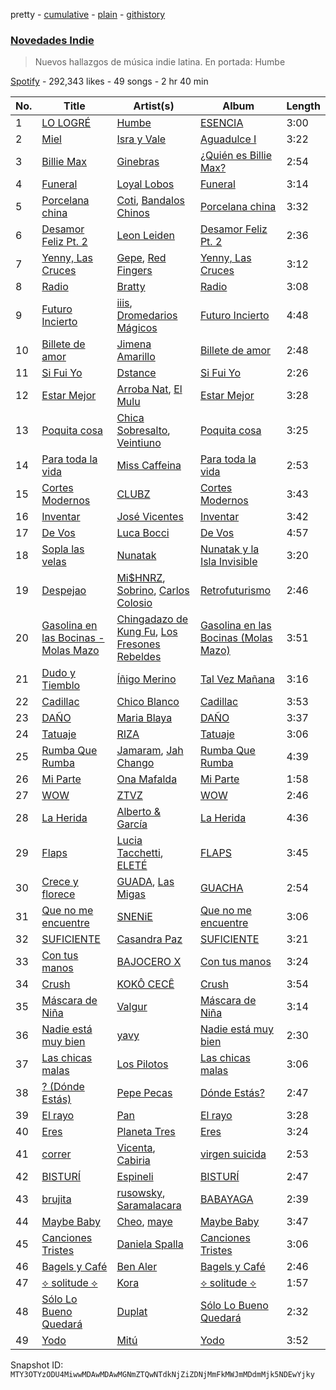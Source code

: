 pretty - [cumulative](/playlists/cumulative/37i9dQZF1DXaaU1AaHpZeu.md) - [plain](/playlists/plain/37i9dQZF1DXaaU1AaHpZeu) - [githistory](https://github.githistory.xyz/mackorone/spotify-playlist-archive/blob/main/playlists/plain/37i9dQZF1DXaaU1AaHpZeu)

### [Novedades Indie](https://open.spotify.com/playlist/37i9dQZF1DXaaU1AaHpZeu)

> Nuevos hallazgos de música indie latina\. En portada: Humbe

[Spotify](https://open.spotify.com/user/spotify) - 292,343 likes - 49 songs - 2 hr 40 min

| No. | Title | Artist(s) | Album | Length |
|---|---|---|---|---|
| 1 | [LO LOGRÉ](https://open.spotify.com/track/46WF4Sv3OOpxuoK4kFqXiC) | [Humbe](https://open.spotify.com/artist/1b7AEdUSudOQoZF5ebUxCL) | [ESENCIA](https://open.spotify.com/album/39dBODVnnDV4ZB1TtPeMTj) | 3:00 |
| 2 | [Miel](https://open.spotify.com/track/6AMHEaO84ovy8gyk9fMuvx) | [Isra y Vale](https://open.spotify.com/artist/6gv84Nihr8Dg93KuxArFxl) | [Aguadulce I](https://open.spotify.com/album/11eas3t2nurp1u7PRPFzGL) | 3:22 |
| 3 | [Billie Max](https://open.spotify.com/track/3K4K4XZPEGLU0fyASkFo17) | [Ginebras](https://open.spotify.com/artist/5w3bs8jNvbb0QHf5Lo0sva) | [¿Quién es Billie Max?](https://open.spotify.com/album/1sbuiA6muqHf3S3sbe58O3) | 2:54 |
| 4 | [Funeral](https://open.spotify.com/track/2Z4syCA63OcBLOKcKUEdeY) | [Loyal Lobos](https://open.spotify.com/artist/26BPVK55HCqiBNb32TXfBf) | [Funeral](https://open.spotify.com/album/6Foa8yfowcB9oqqD4NcjHA) | 3:14 |
| 5 | [Porcelana china](https://open.spotify.com/track/3flLyuvTJUeF0UieIfaMi7) | [Coti](https://open.spotify.com/artist/1OUDQLymoysITxprkd0Qvj), [Bandalos Chinos](https://open.spotify.com/artist/0wn2qDKzeFlhjRUtJAwJjp) | [Porcelana china](https://open.spotify.com/album/0R23z9FEZ94c7qmcVSoyDs) | 3:32 |
| 6 | [Desamor Feliz Pt\. 2](https://open.spotify.com/track/6AOnqRLQNHmGkZt0mCObS7) | [Leon Leiden](https://open.spotify.com/artist/1h3ucVy2E3Feh5LGO7agfW) | [Desamor Feliz Pt\. 2](https://open.spotify.com/album/0NrGygP6LZsmRMi1x3FhVj) | 2:36 |
| 7 | [Yenny, Las Cruces](https://open.spotify.com/track/2d8zaIDMZO2TT59Or1ylJz) | [Gepe](https://open.spotify.com/artist/1fHGzTSloWCtrlKfbLNVhM), [Red Fingers](https://open.spotify.com/artist/1tLTF6ypPIzjzarePwdcNo) | [Yenny, Las Cruces](https://open.spotify.com/album/0gblVwjHng27SsuXEykyuu) | 3:12 |
| 8 | [Radio](https://open.spotify.com/track/1o5Ba27NcfTUJU60aBwkjQ) | [Bratty](https://open.spotify.com/artist/0UTzLuwz9RvFOCnwAZjUxn) | [Radio](https://open.spotify.com/album/7ijwAMN2xZzIk8k7Arl4VR) | 3:08 |
| 9 | [Futuro Incierto](https://open.spotify.com/track/4Rz2h33CcrSLpQ4EScZmPJ) | [iiis](https://open.spotify.com/artist/2bp4bYrLHmI6gekDL7433D), [Dromedarios Mágicos](https://open.spotify.com/artist/3UP83Ekm9Jse6j0dWZJlH9) | [Futuro Incierto](https://open.spotify.com/album/4pFmMfwJjvoU8QKEJl7cRq) | 4:48 |
| 10 | [Billete de amor](https://open.spotify.com/track/4HH7I2xLFb1wgXvOI2siNa) | [Jimena Amarillo](https://open.spotify.com/artist/29cPgYFoxExwmptUrlnYmm) | [Billete de amor](https://open.spotify.com/album/0PW5n62HhofJEwKbAavjfZ) | 2:48 |
| 11 | [Si Fui Yo](https://open.spotify.com/track/3xVDIiVKzx815eNVkPKT1J) | [Dstance](https://open.spotify.com/artist/1NxTfbylQiyMQ8yOFxG3x2) | [Si Fui Yo](https://open.spotify.com/album/3ystJXvxwN8aVGO3gSzzzs) | 2:26 |
| 12 | [Estar Mejor](https://open.spotify.com/track/4eaK1m8IrTjQDnBLRpaUMk) | [Arroba Nat](https://open.spotify.com/artist/4Srl3qf5e1RfnXi5wBlIL4), [El Mulu](https://open.spotify.com/artist/7qN9FEsJkAp5Efc0xfRcpM) | [Estar Mejor](https://open.spotify.com/album/5oKwBbh0NTAh6WdCKDDCVy) | 3:28 |
| 13 | [Poquita cosa](https://open.spotify.com/track/4cj40DnQ9eXFm1E7X9zEVr) | [Chica Sobresalto](https://open.spotify.com/artist/4tRIJ4uToKp0kihbqnZJML), [Veintiuno](https://open.spotify.com/artist/2k60o7SVpOKmzpuTEAG3L8) | [Poquita cosa](https://open.spotify.com/album/35m89jPc8kxODcKgmKUbLo) | 3:25 |
| 14 | [Para toda la vida](https://open.spotify.com/track/3L9cFirNr02KvIOFxGOFVp) | [Miss Caffeina](https://open.spotify.com/artist/1uvhwixGrZkuT2gpQQWgYb) | [Para toda la vida](https://open.spotify.com/album/5wpKKsj3rTVHg32cj9PSkv) | 2:53 |
| 15 | [Cortes Modernos](https://open.spotify.com/track/1haYL3OvJA7OCHnzMx5JlX) | [CLUBZ](https://open.spotify.com/artist/6MoZZABXeQwEmzmcwICxwK) | [Cortes Modernos](https://open.spotify.com/album/0gyrTCJOamPi13piB2i0KJ) | 3:43 |
| 16 | [Inventar](https://open.spotify.com/track/77puljFXglT7MBdWQbNIZQ) | [José Vicentes](https://open.spotify.com/artist/1IjFBSOVrbTedyO0yIJg39) | [Inventar](https://open.spotify.com/album/1plfdtztYYMJbP8doxVywr) | 3:42 |
| 17 | [De Vos](https://open.spotify.com/track/10umep0TNyuFyhKfx0z1Ew) | [Luca Bocci](https://open.spotify.com/artist/1h3H1KWtfAC1YRqYrQmXLF) | [De Vos](https://open.spotify.com/album/2dSepJ6uUSD9yE2LHUBAxy) | 4:57 |
| 18 | [Sopla las velas](https://open.spotify.com/track/07Vh70wGfHObyvmkyq1Grk) | [Nunatak](https://open.spotify.com/artist/7wqxTrC9BtdVj2G6j9PP7z) | [Nunatak y la Isla Invisible](https://open.spotify.com/album/1gNnRkm49o6UPb0OvlZOcK) | 3:20 |
| 19 | [Despejao](https://open.spotify.com/track/0FgZOpqfzeuaogejdUrcfR) | [Mi$HNRZ](https://open.spotify.com/artist/1pnscOsCDX2GTRnmxT1l1C), [Sobrino](https://open.spotify.com/artist/0vEEYg1cJscAAw4sekHSOf), [Carlos Colosio](https://open.spotify.com/artist/2kAfu4SJeTLKbvAnjbT2Au) | [Retrofuturismo](https://open.spotify.com/album/195qXbTqKUcqkIJnddV2yK) | 2:46 |
| 20 | [Gasolina en las Bocinas \- Molas Mazo](https://open.spotify.com/track/5fBesiOx4Nmqvl8ea0J9qY) | [Chingadazo de Kung Fu](https://open.spotify.com/artist/6xT6c42KpjrOlEhZK12rBL), [Los Fresones Rebeldes](https://open.spotify.com/artist/7jnDSK1hbbcZdjapo2bHzY) | [Gasolina en las Bocinas \(Molas Mazo\)](https://open.spotify.com/album/4AQ1jslxEgd8qUEK7rCr6L) | 3:51 |
| 21 | [Dudo y Tiemblo](https://open.spotify.com/track/1kQMLRxwniRRGBB24dzH8e) | [Íñigo Merino](https://open.spotify.com/artist/4RcxB8P0t3Pz6gaOHTFgWm) | [Tal Vez Mañana](https://open.spotify.com/album/2TR44mU3X4TZGVgV54pZwC) | 3:16 |
| 22 | [Cadillac](https://open.spotify.com/track/4GfoSX1fsiR9M3xpfacYLT) | [Chico Blanco](https://open.spotify.com/artist/7xLtt3vnhKGANQKpsaIMVa) | [Cadillac](https://open.spotify.com/album/16l4dCmfO365QewN0E9qpC) | 3:53 |
| 23 | [DAÑO](https://open.spotify.com/track/56mqc9b3byBwrURLivVZct) | [Maria Blaya](https://open.spotify.com/artist/0Ln3BisQiL0t2w7bsmju75) | [DAÑO](https://open.spotify.com/album/6f8C0jIDGW0oGp7Aw9MEyW) | 3:37 |
| 24 | [Tatuaje](https://open.spotify.com/track/1ZOyR8gyHEYsue2h85MF0W) | [RIZA](https://open.spotify.com/artist/710CMv31X4B1WF2nruibK1) | [Tatuaje](https://open.spotify.com/album/678gtbngxA3D12ZRfz1E9X) | 3:06 |
| 25 | [Rumba Que Rumba](https://open.spotify.com/track/6UxHBFyr57Ybn8gdC5S1JW) | [Jamaram](https://open.spotify.com/artist/1ZorPJMjMj569PdFp8Ildc), [Jah Chango](https://open.spotify.com/artist/0JL51D0tX8800NfzXLaNqM) | [Rumba Que Rumba](https://open.spotify.com/album/0JaB0dUJbTdRW5Bs94Z0W1) | 4:39 |
| 26 | [Mi Parte](https://open.spotify.com/track/2C1NQmuBoM0PkzMuzHA2tt) | [Ona Mafalda](https://open.spotify.com/artist/6HomUrLEVWcZjlXQTEjMyb) | [Mi Parte](https://open.spotify.com/album/5lC9mOXoD4ZqHjea2P5eUM) | 1:58 |
| 27 | [WOW](https://open.spotify.com/track/6N1QICsci9jCtg0PFsCqzg) | [ZTVZ](https://open.spotify.com/artist/6WCmoxe1uqfNMFPqHkwzfs) | [WOW](https://open.spotify.com/album/4PCPzBWe51ykNZw3FMvsoH) | 2:46 |
| 28 | [La Herida](https://open.spotify.com/track/6aKBulT0EN5TMTMY39vlsP) | [Alberto & García](https://open.spotify.com/artist/5BKyujkSrDiZtHyRGtVJx6) | [La Herida](https://open.spotify.com/album/50urRVhkzGEq32YLzTT1OS) | 4:36 |
| 29 | [Flaps](https://open.spotify.com/track/1KulHWqJTFq3tKAXJxDASc) | [Lucia Tacchetti](https://open.spotify.com/artist/374jlNpaJvanFJrslZYHBJ), [ELETÉ](https://open.spotify.com/artist/1WCFSXLGsuWdA4UyYYumFs) | [FLAPS](https://open.spotify.com/album/5hfIZZICVUZzSVGjSv4fRn) | 3:45 |
| 30 | [Crece y florece](https://open.spotify.com/track/4nvsfC0OSATtI6qMG0dMeL) | [GUADA](https://open.spotify.com/artist/7DQKTS3zA63QhllsHFT2UN), [Las Migas](https://open.spotify.com/artist/6wWp1JO8wL9qEeVV0TRHY3) | [GUACHA](https://open.spotify.com/album/5BLXqlpjgmJ7XeBB0cQZzT) | 2:54 |
| 31 | [Que no me encuentre](https://open.spotify.com/track/3Nb4ygzwmt8CNIb3fZ2Pk1) | [SNENiE](https://open.spotify.com/artist/3iIgIzm5nwy5y2uuudWKTb) | [Que no me encuentre](https://open.spotify.com/album/0C0K2Mf3DyY7cgJoPgI5eH) | 3:06 |
| 32 | [SUFICIENTE](https://open.spotify.com/track/6TtsnJTv8MVf4oHwITp1C5) | [Casandra Paz](https://open.spotify.com/artist/09uLTF7iK7cR3WsyhGJCoQ) | [SUFICIENTE](https://open.spotify.com/album/4jHEmbxbpHFiv62IwoGSyO) | 3:21 |
| 33 | [Con tus manos](https://open.spotify.com/track/5t14YQKv7Qv6EEe0BHxiDn) | [BAJOCERO X](https://open.spotify.com/artist/0zry48rNmbs7Qd3gM4YkEq) | [Con tus manos](https://open.spotify.com/album/4lC2woIOgiD2mlss3Odg8f) | 3:24 |
| 34 | [Crush](https://open.spotify.com/track/2VWf2u58HTjJMG9TSG7105) | [KOKÔ CECÊ](https://open.spotify.com/artist/4MAPWlyF0tOgw8djPFLU9V) | [Crush](https://open.spotify.com/album/6YtjKLU7dKSymH70ZChZTw) | 3:54 |
| 35 | [Máscara de Niña](https://open.spotify.com/track/14RubZ8E6S34PohWgJq21G) | [Valgur](https://open.spotify.com/artist/0HHh73DHIGrZjm3dADNdcH) | [Máscara de Niña](https://open.spotify.com/album/5oYBMmeTlPZcIqwqSL9iEw) | 3:14 |
| 36 | [Nadie está muy bien](https://open.spotify.com/track/04JRovVB1cCX9tljlq5H9x) | [yavy](https://open.spotify.com/artist/4Re41ipb4pHd1WkUKusnId) | [Nadie está muy bien](https://open.spotify.com/album/5nz6YxXaMb4UwL0ezrkdlf) | 2:30 |
| 37 | [Las chicas malas](https://open.spotify.com/track/19nhyYMYfin6yft3Nv1tri) | [Los Pilotos](https://open.spotify.com/artist/0KH6VwUGYaHCMTfp3WRxm4) | [Las chicas malas](https://open.spotify.com/album/16KaQYASyZaY4vb0HnZO8R) | 3:06 |
| 38 | [? \(Dónde Estás\)](https://open.spotify.com/track/1MsIW3wz0qsDqny7osBmn0) | [Pepe Pecas](https://open.spotify.com/artist/5TZkTvjOfTSsgBQVP7SDyq) | [Dónde Estás?](https://open.spotify.com/album/4Bk6OU38eUKgvV5uLhZTeZ) | 2:47 |
| 39 | [El rayo](https://open.spotify.com/track/7mucmAPYwiNkjQcrbaio81) | [Pan](https://open.spotify.com/artist/6TwVti0LuoYhLwKylNtvfX) | [El rayo](https://open.spotify.com/album/68ys0mwsyuKZGriXPkoLVf) | 3:28 |
| 40 | [Eres](https://open.spotify.com/track/2qKb3jyXEb4yqeZHlJaS3M) | [Planeta Tres](https://open.spotify.com/artist/2eATLFTN3YsqxXMa13faPq) | [Eres](https://open.spotify.com/album/5X4LwzmV4YI6ZgUSTrLzNs) | 3:24 |
| 41 | [correr](https://open.spotify.com/track/5D4NZPyvA7lGtKrouJS9ZR) | [Vicenta](https://open.spotify.com/artist/0fMFxEzzksKzDMk4bFZodo), [Cabiria](https://open.spotify.com/artist/2y7OtEBQuQCeFh2a8bYZVC) | [virgen suicida](https://open.spotify.com/album/1ON6oGHI5yilSXfYxA77Kz) | 2:53 |
| 42 | [BISTURÍ](https://open.spotify.com/track/7eSm9gIOt25QcVgwbSnKvG) | [Espineli](https://open.spotify.com/artist/74l577inT1nnMPPMajMv2f) | [BISTURÍ](https://open.spotify.com/album/4y9RbqZdXqBxed9Ad6OzRc) | 2:47 |
| 43 | [brujita](https://open.spotify.com/track/6kYLN1jiNx0e7cdj6QsHrM) | [rusowsky](https://open.spotify.com/artist/1XEVu7gdRFfzEFqsPrancH), [Saramalacara](https://open.spotify.com/artist/3QchzUOTSCKWmaRGEEiuir) | [BABAYAGA](https://open.spotify.com/album/2p8CEb59obQ62nhqLbTE6I) | 2:39 |
| 44 | [Maybe Baby](https://open.spotify.com/track/0qKCO9DXAH7kqc2JF3U5jd) | [Cheo](https://open.spotify.com/artist/2sshGYdyr1ZEl4Np76RRxG), [maye](https://open.spotify.com/artist/5ti5FPHgtaSf15KcUisZMt) | [Maybe Baby](https://open.spotify.com/album/4tnEnvRN4d6GE6JpKzZNZe) | 3:47 |
| 45 | [Canciones Tristes](https://open.spotify.com/track/5QNvwRbmGwmOU09DWSfCiA) | [Daniela Spalla](https://open.spotify.com/artist/2VSRhqonKsL7KRAIk8SMmt) | [Canciones Tristes](https://open.spotify.com/album/2wKs3Fz684CerCyUOhJOxP) | 3:06 |
| 46 | [Bagels y Café](https://open.spotify.com/track/1bkMM9f67Taz4VhE0eswro) | [Ben Aler](https://open.spotify.com/artist/0jMMS87c4v40JITdDE0c1R) | [Bagels y Café](https://open.spotify.com/album/0LxNYYgAewdpU7HQiPYtg4) | 2:46 |
| 47 | [⟡ solitude ⟡](https://open.spotify.com/track/0085Y1oLaWiAB94I4iQo8N) | [Kora](https://open.spotify.com/artist/3ZxaYY2eYNWxg8v1s2k6JD) | [⟡ solitude ⟡](https://open.spotify.com/album/13zX2as4ggekSgaZEVYEIv) | 1:57 |
| 48 | [Sólo Lo Bueno Quedará](https://open.spotify.com/track/11cMrX3bUlKx3nu68hoXb4) | [Duplat](https://open.spotify.com/artist/74Bgwc5zD9KyNHiMqy2QJO) | [Sólo Lo Bueno Quedará](https://open.spotify.com/album/49u9AqmZFz9U7RuoQRp5UV) | 2:32 |
| 49 | [Yodo](https://open.spotify.com/track/20T0tZ0V9HNXZOtDlMzeeR) | [Mitú](https://open.spotify.com/artist/3OlI3HjAc1LQUmd7wozF6k) | [Yodo](https://open.spotify.com/album/59WMptFF2zXHaTaKnv8h2A) | 3:52 |

Snapshot ID: `MTY3OTYzODU4MiwwMDAwMDAwMGNmZTQwNTdkNjZiZDNjMmFkMWJmMDdmMjk5NDEwYjky`
